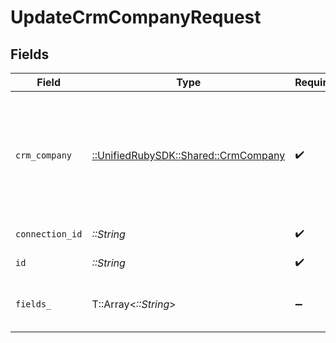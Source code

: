 # UpdateCrmCompanyRequest


## Fields

| Field                                                                                          | Type                                                                                           | Required                                                                                       | Description                                                                                    |
| ---------------------------------------------------------------------------------------------- | ---------------------------------------------------------------------------------------------- | ---------------------------------------------------------------------------------------------- | ---------------------------------------------------------------------------------------------- |
| `crm_company`                                                                                  | [::UnifiedRubySDK::Shared::CrmCompany](../../models/shared/crmcompany.md)                      | :heavy_check_mark:                                                                             | A company represents an organization that optionally is associated with a deal and/or contacts |
| `connection_id`                                                                                | *::String*                                                                                     | :heavy_check_mark:                                                                             | ID of the connection                                                                           |
| `id`                                                                                           | *::String*                                                                                     | :heavy_check_mark:                                                                             | ID of the Company                                                                              |
| `fields_`                                                                                      | T::Array<*::String*>                                                                           | :heavy_minus_sign:                                                                             | Comma-delimited fields to return                                                               |